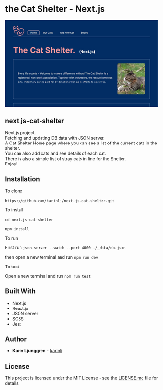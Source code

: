 # the Cat Shelter - Next.js

<img width="500px" src="./public/Screenshot.jpg" alt="Cat Shelter 2" />

## next.js-cat-shelter

Next.js project. <br/>
Fetching and updating DB data with JSON server.<br/>
A Cat Shelter Home page where you can see a list of the current cats in the shelter.<br/>
You can also add cats and see details of each cat. <br/>
There is also a simple list of stray cats in line for the Shelter.<br/>
Enjoy!

## Installation

To clone

`https://github.com/karinlj/next.js-cat-shelter.git`

To install

`cd next.js-cat-shelter`

`npm install`

To run

First run `json-server --watch --port 4000 ./_data/db.json`

then open a new terminal and run `npm run dev`

To test

Open a new terminal and run `npm run test`

## Built With

- Next.js
- React.js
- JSON server
- SCSS
- Jest

## Author

- **Karin Ljunggren** - [karinlj](https://github.com/karinlj)

## License

This project is licensed under the MIT License - see the [LICENSE.md](LICENSE.md) file for details
